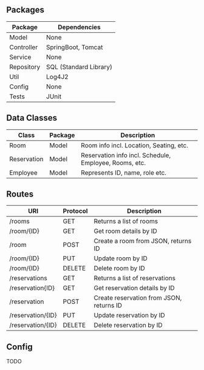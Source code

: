 
## Packages
| Package | Dependencies|
| - | - |
| Model | None |
| Controller | SpringBoot, Tomcat |
| Service | None |
| Repository | SQL (Standard Library) |
| Util | Log4J2 |
| Config | None |
| Tests | JUnit |

## Data Classes
| Class | Package | Description |
| - | - | - |
| Room | Model | Room info incl. Location, Seating, etc. |
| Reservation | Model | Reservation info incl. Schedule, Employee, Rooms, etc. | 
| Employee | Model | Represents ID, name, role etc.|


## Routes
| URI | Protocol | Description |
| - | - | - |
| /rooms | GET | Returns a list of rooms |
| /room/{ID} | GET | Get room details by ID |
| /room | POST | Create a room from JSON, returns ID |
| /room/{ID} | PUT | Update room by ID |
| /room/{ID} | DELETE | Delete room by ID |
| /reservations | GET | Returns a list of reservations |
| /reservation{ID} | GET | Get reservation details by ID |
| /reservation | POST | Create reservation from JSON, returns ID | 
| /reservation/{ID} | PUT | Update reservation by ID |
| /reservation/{ID} | DELETE | Delete reservation by ID | 

## Config
TODO